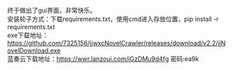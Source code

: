 终于做出了gui界面，非常快乐。<br/>
安装轮子方式：下载requirements.txt，使用cmd进入存放位置，pip install -r requirements.txt<br/>
exe下载地址：https://github.com/7325156/jjwxcNovelCrawler/releases/download/v2.2/jjNovelDownload.exe<br/>
蓝奏云下载地址：https://wwr.lanzoui.com/iGzDMu9d4fg 密码:ea9k<br/>
<img src=""/>
